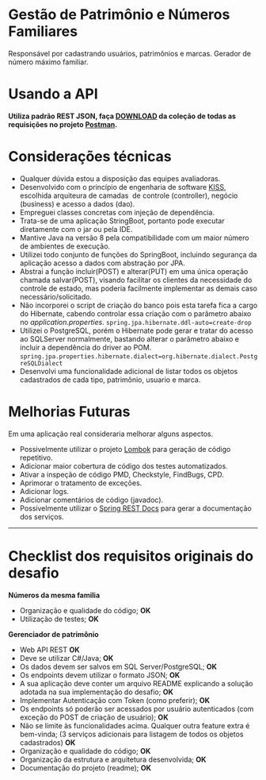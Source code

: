 # Gestão de Patrimônio e Números Familiares
Responsável por cadastrando usuários, patrimônios e marcas.
Gerador de número máximo familiar.

# Usando a API
**Utiliza padrão REST JSON, faça [DOWNLOAD](https://raw.githubusercontent.com/vicentemonteiro/navita/master/Navita.postman_collection.json) da coleção de todas as requisições no projeto [Postman](https://www.postman.com/downloads/).**

# Considerações técnicas
* Qualquer dúvida estou a disposição das equipes avaliadoras.
* Desenvolvido com o princípio de engenharia de software [KISS](https://pt.wikipedia.org/wiki/Princ%C3%ADpio_KISS), escolhida arquiteura de camadas  de controle (controller), negócio (business) e acesso a dados (dao).
* Empreguei classes concretas com injeção de dependência.
* Trata-se de uma aplicação StringBoot, portanto pode executar diretamente com o jar ou pela IDE.
* Mantive Java na versão 8 pela compatibilidade com um maior número de ambientes de execução.
* Utilizei todo conjunto de funções do SpringBoot, incluindo segurança da aplicação acesso a dados com abstração por JPA.
* Abstrai a função incluir(POST) e alterar(PUT) em uma única operação chamada salvar(POST), visando facilitar os clientes da necessidade do controle de estado, mas poderia facilmente implementar as demais caso necessário/solicitado.
* Não incorporei o script de criação do banco pois esta tarefa fica a cargo do Hibernate, cabendo controlar essa criação com o parâmetro abaixo no *application.properties*.
		`spring.jpa.hibernate.ddl-auto=create-drop`
* Utilizei o PostgreSQL, porém o Hibernate pode gerar e tratar do acesso ao SQLServer normalmente, bastando alterar o parâmetro abaixo e incluir a dependência do driver ao POM.
        `spring.jpa.properties.hibernate.dialect=org.hibernate.dialect.PostgreSQLDialect`
* Desenvolvi uma funcionalidade adicional de listar todos os objetos cadastrados de cada tipo, patrimônio, usuario e marca.

# Melhorias Futuras
Em uma aplicação real consideraria melhorar alguns aspectos.

* Possivelmente utilizar o projeto [Lombok](https://projectlombok.org) para geração de código repetitivo.
* Adicionar maior cobertura de código dos testes automatizados.
* Ativar a inspeção de código PMD, Checkstyle, FindBugs, CPD.
* Aprimorar o tratamento de exceções.
* Adicionar logs.
* Adicionar comentários de código (javadoc).
* Possivelmente utilizar o [Spring REST Docs](https://spring.io/projects/spring-restdocs) para gerar a documentação dos serviços.

---
# Checklist dos requisitos originais do desafio
**Números da mesma familia**
* Organização e qualidade do código; **OK**
* Utilização de testes; **OK**

**Gerenciador de patrimônio**
* Web API REST **OK**
* Deve se utilizar C#/Java; **OK**
* Os dados devem ser salvos em SQL Server/PostgreSQL; **OK**
* Os endpoints devem utilizar o formato JSON; **OK**
* A sua aplicação deve conter um arquivo README explicando a solução adotada na sua
implementação do desafio; **OK**
* Implementar Autenticação com Token (como preferir); **OK**
* Os endpoints só poderão ser acessados por usuário autenticados (com exceção do POST de criação de usuário); **OK**
* Não se limite às funcionalidades acima. Qualquer outra feature extra é bem-vinda; (3 serviços adicionais para listagem de todos os objetos cadastrados) **OK**
* Organização e qualidade do código; **OK**
* Organização da estrutura e arquitetura desenvolvida; **OK**
* Documentação do projeto (readme); **OK**
